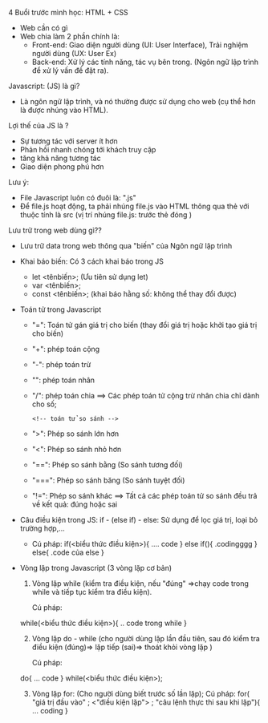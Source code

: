 4 Buổi trước mình học: HTML + CSS

- Web cần có gì
- Web chia làm 2 phần chính là:
  - Front-end: Giao diện người dùng (UI: User Interface), Trải nghiệm người dùng (UX: User Ex)
  - Back-end: Xử lý các tính năng, tác vụ bên trong. (Ngôn ngữ lập trình để xử lý vấn đề đặt ra).

Javascript: (JS) là gì?

- Là ngôn ngữ lập trình, và nó thường được sử dụng cho web (cụ thể hơn là được nhúng vào HTML).

Lợi thế của JS là ?

- Sự tương tác với server ít hơn
- Phản hồi nhanh chóng tới khách truy cập
- tăng khả năng tương tác
- Giao diện phong phú hơn

Lưu ý:

- File Javascript luôn có đuôi là: ".js"
- Để file.js hoạt động, ta phải nhúng file.js vào HTML thông qua thẻ <script src=""></script> với thuộc tính là src (vị trí nhúng file.js: trước thẻ đóng </body>)

Lưu trữ trong web dùng gì??

- Lưu trữ data trong web thông qua "biến" của Ngôn ngữ lập trình
- Khai báo biến: Có 3 cách khai báo trong JS

  - let <tênbiến>; (Ưu tiên sử dụng let)
  - var <tênbiến>;
  - const <tênbiến>; (khai báo hằng số: không thể thay đổi được)

- Toán tử trong Javascript

  - "=": Toán tử gán giá trị cho biến (thay đổi giá trị hoặc khởi tạo giá trị cho biến)

    <!-- toán tử  -->

  - "+": phép toán cộng
  - "-": phép toán trừ
  - "\": phép toán nhân
  - "/": phép toán chia
    ==> Các phép toán tử cộng trừ nhân chia chỉ dành cho số;

        <!-- toán tử so sánh -->

  - ">": Phép so sánh lớn hơn
  - "<": Phép so sánh nhỏ hơn
  - "==": Phép so sánh bằng (So sánh tương đối)
  - "===": Phép so sánh băng (So sánh tuyệt đối)
  - "!=": Phép so sánh khác
    ==> Tất cả các phép toán tử so sánh đều trả về kết quả: đúng hoặc sai

- Câu điều kiện trong JS: if - (else if) - else: Sử dụng để lọc giá trị, loại bỏ trường hợp,...

  - Cú pháp:
    if(<biểu thức điều kiện>){
    .... code
    }
    else if(){
    .codingggg
    }
    else{
    .code của else
    }

- Vòng lặp trong Javascript (3 vòng lặp cơ bản)

  1. Vòng lặp while (kiểm tra điều kiện, nếu "đúng" =>chạy code trong while và tiếp tục kiểm tra điều kiện).

     Cú pháp:

  while(<biểu thức điều kiện>){
  .. code trong while
  }

  2. Vòng lặp do - while (cho người dùng lặp lần đầu tiên, sau đó kiểm tra điều kiện (đúng)=> lặp tiếp
     (sai)=> thoát khỏi vòng lặp )

     Cú pháp:

  do{
  ... code
  }
  while(<biểu thức điều kiện>);

  3. Vòng lặp for: (Cho người dùng biết trước số lần lặp);
     Cú pháp:
     for( "giá trị đầu vào" ; <"điều kiện lặp"> ; "câu lệnh thực thi sau khi lặp"){
     ... coding
     }

